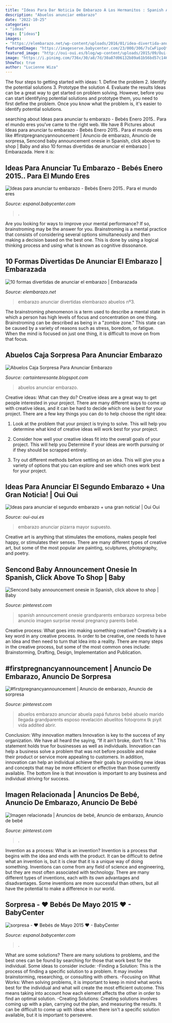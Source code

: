 ```yaml
---
title: "Ideas Para Dar Noticia De Embarazo A Los Hermanitos : Spanish Announcement Onesie Grandparents Embarazo Sorpresa Bebe Anuncio Imagen Surprise Reveal Pregnancy Parents Bebé"
description: "Abuelos anunciar embarazo"
date: "2022-10-25"
categories:
- "ideas"
tags: ["ideas"]
images:
- "https://elembarazo.net/wp-content/uploads/2016/01/idea-divertida-anunciar-embarazo.jpg"
featuredImage: "https://imageserve.babycenter.com/23/000/306/7sCwFipoQtS5gxdck3JSsouZYIPa3eFO_med.jpg"
featured_image: "http://oui-oui.es/blog/wp-content/uploads/2015/09/Oui-Oui-anuncio-segundo-embarazo-babyoui-martin-pizarra-con-cosas-que-hacer-5-1024x1024.jpg"
image: "https://i.pinimg.com/736x/30/a8/7d/30a87d06132b89a61b56bd57c146930b.jpg"
ShowToc: true
author: "Lucienne Wiza"
---
```



The four steps to getting started with ideas: 1. Define the problem 2. Identify the potential solutions 3. Prototype the solution 4. Evaluate the results
Ideas can be a great way to get started on problem solving. However, before you can start identifying potential solutions and prototype them, you need to first define the problem. Once you know what the problem is, it's easier to identify potential solutions.

	

		
searching about Ideas para anunciar tu embarazo - Bebés Enero 2015.. Para el mundo eres you've came to the right web. We have 8 Pictures about Ideas para anunciar tu embarazo - Bebés Enero 2015.. Para el mundo eres like #firstpregnancyannouncement | Anuncio de embarazo, Anuncio de sorpresa, Sencond baby announcement onesie in Spanish, click above to shop | Baby and also 10 formas divertidas de anunciar el embarazo | Embarazada. Here it is:
		
    
## Ideas Para Anunciar Tu Embarazo - Bebés Enero 2015.. Para El Mundo Eres

<img loading=lazy src="https://imageserve.babycenter.com/21/000/257/q3NlbuYm8ah5xDNXr4W5BG6ZwFPFDvqh_med.jpg" onerror="this.onerror=null;this.src='https://tse1.mm.bing.net/th?id=OIP.w_WLm5D_nWO0kKcH341bpQHaJ4&amp;pid=15.1';" alt="Ideas para anunciar tu embarazo - Bebés Enero 2015.. Para el mundo eres">

_Source: espanol.babycenter.com_

>. 

	

Are you looking for ways to improve your mental performance? If so, brainstroming may be the answer for you. Brainstroming is a mental practice that consists of considering several options simultaneously and then making a decision based on the best one. This is done by using a logical thinking process and using what is known as cognitive dissonance.

    
## 10 Formas Divertidas De Anunciar El Embarazo | Embarazada

<img loading=lazy src="https://elembarazo.net/wp-content/uploads/2016/01/idea-divertida-anunciar-embarazo.jpg" onerror="this.onerror=null;this.src='https://tse2.mm.bing.net/th?id=OIP.u-racyAQv6GCyhPw1hsBrQHaGn&amp;pid=15.1';" alt="10 formas divertidas de anunciar el embarazo | Embarazada">

_Source: elembarazo.net_

>embarazo anunciar divertidas elembarazo abuelos nº3. 

	

The brainstroming phenomenon is a term used to describe a mental state in which a person has high levels of focus and concentration on one thing. Brainstroming can be described as being in a "zombie zone." This state can be caused by a variety of reasons such as stress, boredom, or fatigue. When the mind is focused on just one thing, it is difficult to move on from that focus.

    
## Abuelos Caja Sorpresa Para Anunciar Embarazo

<img loading=lazy src="https://i.etsystatic.com/11151075/r/il/1fd5d0/2116628264/il_570xN.2116628264_fkcu.jpg" onerror="this.onerror=null;this.src='https://tse3.mm.bing.net/th?id=OIP.-2aL9O_UmoQig-5v2T-sxQHaFj&amp;pid=15.1';" alt="Abuelos Caja Sorpresa Para Anunciar Embarazo">

_Source: cartainteresante.blogspot.com_

>abuelos anunciar embarazo. 

	

Creative ideas: What can they do?
Creative ideas are a great way to get people interested in your project. There are many different ways to come up with creative ideas, and it can be hard to decide which one is best for your project. There are a few key things you can do to help choose the right idea:
1. Look at the problem that your project is trying to solve. This will help you determine what kind of creative ideas will work best for your project.

2. Consider how well your creative ideas fit into the overall goals of your project. This will help you Determine if your ideas are worth pursuing or if they should be scrapped entirely.

3. Try out different methods before settling on an idea. This will give you a variety of options that you can explore and see which ones work best for your project.


    
## Ideas Para Anunciar El Segundo Embarazo + Una Gran Noticia! | Oui Oui

<img loading=lazy src="http://oui-oui.es/blog/wp-content/uploads/2015/09/Oui-Oui-anuncio-segundo-embarazo-babyoui-martin-pizarra-con-cosas-que-hacer-5-1024x1024.jpg" onerror="this.onerror=null;this.src='https://tse4.mm.bing.net/th?id=OIP.Vf5HYhq3Jtp6EHxQqJHY5AHaHa&amp;pid=15.1';" alt="Ideas para anunciar el segundo embarazo + una gran noticia! | Oui Oui">

_Source: oui-oui.es_

>embarazo anunciar pizarra mayor supuesto. 

	

Creative art is anything that stimulates the emotions, makes people feel happy, or stimulates their senses. There are many different types of creative art, but some of the most popular are painting, sculptures, photography, and poetry.

    
## Sencond Baby Announcement Onesie In Spanish, Click Above To Shop | Baby

<img loading=lazy src="https://i.pinimg.com/736x/7c/97/7d/7c977d9cce39d45e1f8cdf713bc47d59.jpg" onerror="this.onerror=null;this.src='https://tse2.mm.bing.net/th?id=OIP.6LCRKM_1ofZhk8K8-0K2zgHaLs&amp;pid=15.1';" alt="Sencond baby announcement onesie in Spanish, click above to shop | Baby">

_Source: pinterest.com_

>spanish announcement onesie grandparents embarazo sorpresa bebe anuncio imagen surprise reveal pregnancy parents bebé. 

	

Creative process: What goes into making something creative?
Creativity is a key word in any creative process. In order to be creative, one needs to have an Idea and then need to turn that Idea into a reality. There are many steps in the creative process, but some of the most common ones include: Brainstorming, Drafting, Design, Implementation and Publication.

    
## #firstpregnancyannouncement | Anuncio De Embarazo, Anuncio De Sorpresa

<img loading=lazy src="https://i.pinimg.com/736x/30/a8/7d/30a87d06132b89a61b56bd57c146930b.jpg" onerror="this.onerror=null;this.src='https://tse2.mm.bing.net/th?id=OIP.XoxVu86DohuLS9y215RLZgHaHa&amp;pid=15.1';" alt="#firstpregnancyannouncement | Anuncio de embarazo, Anuncio de sorpresa">

_Source: pinterest.com_

>abuelos embarazo anunciar abuela papá futuros bebé abuelo marido llegada grandparents esposo revelación abuelitos fotoqromx tk piyit vida addited abrir. 

	

Conclusion: Why innovation matters
Innovation is key to the success of any organization. We have all heard the saying, “If it ain’t broke, don’t fix it.” This statement holds true for businesses as well as individuals. Innovation can help a business solve a problem that was not before possible and make their product or service more appealing to customers. In addition, innovation can help an individual achieve their goals by providing new ideas and concepts that may be more efficient or effective than those currently available. The bottom line is that innovation is important to any business and individual striving for success.

    
## Imagen Relacionada | Anuncios De Bebé, Anuncio De Embarazo, Anuncio De Bebé

<img loading=lazy src="https://i.pinimg.com/736x/fd/80/79/fd80794ca7db5e7b916c2660be1d9f9a.jpg" onerror="this.onerror=null;this.src='https://tse4.mm.bing.net/th?id=OIP.el4n1lUzxGzZdmuL8TJwZAHaJA&amp;pid=15.1';" alt="Imagen relacionada | Anuncios de bebé, Anuncio de embarazo, Anuncio de bebé">

_Source: pinterest.com_

>. 

	

Invention as a process: What is an invention?
Invention is a process that begins with the idea and ends with the product. It can be difficult to define what an invention is, but it is clear that it is a unique way of doing something. Inventions can come from any field of science and engineering, but they are most often associated with technology. There are many different types of inventions, each with its own advantages and disadvantages. Some inventions are more successful than others, but all have the potential to make a difference in our world.

    
## Sorpresa - ♥ Bebés De Mayo 2015 ♥ - BabyCenter

<img loading=lazy src="https://imageserve.babycenter.com/23/000/306/7sCwFipoQtS5gxdck3JSsouZYIPa3eFO_med.jpg" onerror="this.onerror=null;this.src='https://tse3.mm.bing.net/th?id=OIP.WqbutT5h27dezESq3-apBAHaJ4&amp;pid=15.1';" alt="sorpresa - ♥ Bebés de Mayo 2015 ♥ - BabyCenter">

_Source: espanol.babycenter.com_

>. 

	

What are some solutions?
There are many solutions to problems, and the best ones can be found by searching for those that work best for the individual. Some ideas to consider include: 
-Finding a Solution: This is the process of finding a specific solution to a problem. It may involve brainstorming, researching, or consulting with others. 
-Focusing on What Works: When solving problems, it is important to keep in mind what works best for the individual and what will create the most efficient outcome. This means taking into account how each element affects the other in order to find an optimal solution. 
-Creating Solutions: Creating solutions involves coming up with a plan, carrying out the plan, and measuring the results. It can be difficult to come up with ideas when there isn't a specific solution available, but it is important to persevere.

